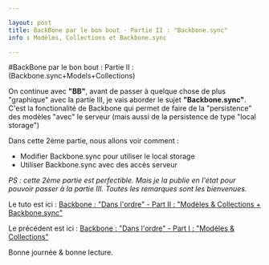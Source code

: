```yaml
---

layout: post
title: BackBone par le bon bout - Partie II : "Backbone.sync"
info : Modèles, Collections et Backbone.sync

---
```


#BackBone par le bon bout : Partie II : (Backbone.sync+Models+Collections)

On continue avec **"BB"**, avant de passer à quelque chose de plus "graphique" avec la partie III, je vais aborder le sujet **"Backbone.sync"**. C'est la fonctionalité de Backbone qui permet de faire de la "persistence" des modèles "avec" le serveur (mais aussi de la persistence de type "local storage")

Dans cette 2ème partie, nous allons voir comment :

- Modifier Backbone.sync pour utiliser le local storage
- Utiliser Backbone.sync avec des accès serveur

*PS : cette 2ème partie est perfectible. Mais je la publie en l'état pour pouvoir passer à la partie III. Toutes les remarques sont les bienvenues.*

Le tuto est ici : [Backbone : "Dans l'ordre" - Part II : "Modèles & Collections + Backbone.sync"](https://github.com/k33g/articles/blob/master/2011-08-10-BB-SYNC.md)

Le précédent est ici : [Backbone : "Dans l'ordre" - Part I : "Modèles & Collections"](https://github.com/k33g/articles/blob/master/2011-08-08-BB-MODELS-COLLECTIONS.md)

Bonne journée & bonne lecture.



